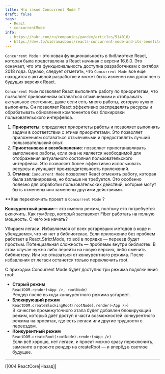 ```yaml
---
title: Что такое Concurrent Mode ?
draft: false
tags:
  - React
  - concurrentMode
info:
  - https://habr.com/ru/companies/yandex/articles/514016/
  - https://dev.to/sidramaqbool/reacts-concurrent-mode-and-its-benefits-ji3
---
```

`Concurrent Mode` - это новая функциональность в библиотеке React, которая была представлена в React начиная с версии 16.6.0. Это означает, что эта функциональность доступна разработчикам с октября 2018 года. Однако, следует отметить, что `Concurrent Mode` все еще находится в активной разработке и может быть изменен или дополнен в будущих версиях React.

`Concurrent Mode` позволяет React выполнять работу по приоритетам, что позволяет приложениям оставаться отзывчивыми и отображать актуальное состояние, даже если есть много работы, которую нужно выполнить. Он позволяет React эффективно распределять ресурсы и обрабатывать обновления компонентов без блокировки пользовательского интерфейса.

1. **Приоритеты**: определяет приоритеты работы и позволяет выполнять задачи в соответствии с этими приоритетами. Это позволяет приложениям оставаться отзывчивыми и предоставлять лучший пользовательский опыт.
2. **Приостановка и возобновление**: позволяет приостанавливать выполнение работы, если она не является необходимой для отображения актуального состояния пользовательского интерфейса. Это позволяет более эффективно использовать ресурсы и улучшает производительность приложений.
3. **Отмена**: `Concurrent Mode` позволяет React отменять работу, которая была запланирована, но больше не требуется. Это особенно полезно для обработки пользовательских действий, которые могут быть отменены или заменены другими действиями.

**Как переключить проект в `Concurrent Mode` ?

**Конкурентный режим**— это именно режим, поэтому его потребуется включить. Как тумблер, который заставляет Fiber работать на полную мощность. С чего же начать?

Убираем легаси. Избавляемся от всех устаревших методов в коде и убеждаемся, что их нет в библиотеках. Если приложение без проблем работает в React.StrictMode, то всё в порядке — переезд будет простым. Потенциальная сложность — проблемы внутри библиотек. В этом случае нужно либо перейти на новую версию, либо сменить библиотеку. Или же отказаться от конкурентного режима. После избавления от легаси останется только переключить root.

С приходом Concurrent Mode будет доступно три режима подключения root:

- **Старый режим**  
   `ReactDOM.render(<App />, rootNode)`  
   Рендер после выхода конкурентного режима устареет.
- **Блокирующий режим**  
   `ReactDOM.createBlockingRoot(rootNode).render(<App />)`  
   В качестве промежуточного этапа будет добавлен блокирующий режим, который даёт доступ к части возможностей конкурентного режима на проектах, где есть легаси или другие трудности с переездом.
- **Конкурентный режим**  
   `ReactDOM.createRoot(rootNode).render(<App />)`  
   Если всё хорошо, нет легаси, и проект можно сразу переключить, замените в проекте рендер на createRoot — и вперёд в светлое будущее.

___

[[004 ReactCore|Назад]]